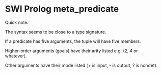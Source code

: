# SWI Prolog meta_predicate

Quick note.  

The syntax seems to be close to a type signature.

If a predicate has five arguments, the tuple will have five members.

Higher-order arguments (goals) have their arity listed e.g. (2, 4 or whatever).

Other arguments have their mode listed (+ is input, - is output, ? is nondet).

